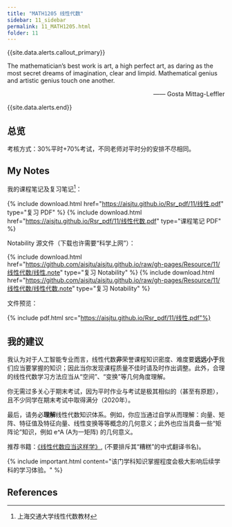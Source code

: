 ```yaml
---
title: "MATH1205 线性代数"
sidebar: 11_sidebar
permalink: 11_MATH1205.html
folder: 11
---
```


{{site.data.alerts.callout_primary}}
<p>The mathematician’s best work is art, a high perfect art, as daring as the most secret dreams of imagination, clear and limpid. Mathematical genius and artistic genius touch one another.</p>
<p align="right">—— Gosta Mittag-Leffler</p>

{{site.data.alerts.end}}

## 总览

考核方式：30%平时+70%考试，不同老师对平时分的安排不尽相同。

## My Notes

我的课程笔记及复习笔记[^1]：

{% include download.html href="https://aisjtu.github.io/Rsr_pdf/11/线性.pdf" type="复习 PDF" %} {% include download.html href="https://aisjtu.github.io/Rsr_pdf/11/线性代数.pdf" type="课程笔记 PDF" %}

Notability 源文件（下载也许需要“科学上网”）：

{% include download.html href="https://github.com/aisjtu/aisjtu.github.io/raw/gh-pages/Resource/11/线性代数/线性.note" type="复习 Notability" %} {% include download.html href="https://github.com/aisjtu/aisjtu.github.io/raw/gh-pages/Resource/11/线性代数/线性代数.note" type="复习 Notability" %}

文件预览：

{% include pdf.html src="https://aisjtu.github.io/Rsr_pdf/11/线性.pdf"%}

## 我的建议

我认为对于人工智能专业而言，线性代数**非**荣誉课程知识密度、难度要**远远小于**我们应当要掌握的知识；因此当你发现课程质量不佳时请及时作出调整。此外，合理的线性代数学习方法应当从“空间”、“变换”等几何角度理解。

你无需过多关心于期末考试，因为平时作业与考试是极其相似的（甚至有原题），且不少同学在期末考试中取得满分（2020年）。

最后，请务必**理解**线性代数知识体系。例如，你应当通过自学从而理解：向量、矩阵、特征值及特征向量、线性变换等等概念的几何意义；此外也应当具备一些“矩阵论”知识，例如 e^A (A为一矩阵) 的几何意义。

推荐书籍：[《线性代数应当这样学》](https://book.douban.com/subject/26886299/?dt_dapp=1), (不要排斥其“糟糕”的中式翻译书名)。


{% include important.html content="该门学科知识掌握程度会极大影响后续学科的学习体验。" %}

## References

[^1]: 上海交通大学线性代数教材
